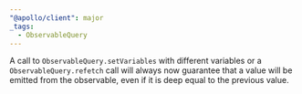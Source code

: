 ```yaml
---
"@apollo/client": major
_tags:
  - ObservableQuery
---
```


A call to `ObservableQuery.setVariables` with different variables or a `ObservableQuery.refetch` call will always now guarantee that a value will be emitted from the observable, even if it is deep equal to the previous value.
